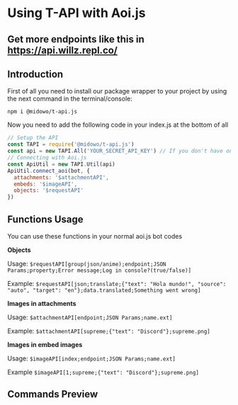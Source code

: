 # Using T-API with Aoi.js
Get more endpoints like this in https://api.willz.repl.co/
----
## Introduction
First of all you need to install our package wrapper to your project by using the next command in the terminal/console:

```
npm i @midowo/t-api.js
```

Now you need to add the following code in your index.js at the bottom of all
```js
// Setup the API
const TAPI = require('@midowo/t-api.js')
const api = new TAPI.All('YOUR_SECRET_API_KEY') // If you don't have one join our Support Server and ask for one!
// Connecting with Aoi.js
const ApiUtil = new TAPI.Util(api)
ApiUtil.connect_aoi(bot, {
  attachments: '$attachmentAPI',
  embeds: '$imageAPI',
  objects: '$requestAPI'
})
```

## Functions Usage
You can use these functions in your normal aoi.js bot codes

**Objects**

Usage: `$requestAPI[group(json/anime);endpoint;JSON Params;property;Error message;Log in console?(true/false)]`

Example: `$requestAPI[json;translate;{"text": "Hola mundo!", "source": "auto", "target": "en"};data.translated;Something went wrong]`

**Images in attachments**

Usage: `$attachmentAPI[endpoint;JSON Params;name.ext]`

Example: `$attachmentAPI[supreme;{"text": "Discord"};supreme.png]`

**Images in embed images**

Usage: `$imageAPI[index;endpoint;JSON Params;name.ext]`

Example `$imageAPI[1;supreme;{"text": "Discord"};supreme.png]`

## Commands Preview

